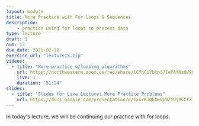 ```yaml
---
layout: module
title: More Practice with For Loops & Sequences
description:
    - practice using for loops to process data
type: lecture
draft: 1
num: 13
due_date: 2021-02-10  
exercise_url: "lecture15.zip"
videos:
  - title: "More practice w/looping algorithms"
    url: https://northwestern.zoom.us/rec/share/lCYhCiYbtn37IePAfNzQV9G3SbiaD68ADbX592jL5wp6cHNymYIV3xK9ItgEDbPB.rIhCSKMFV_wmExde?startTime=1603293365000
    live: 1
    duration: "51:24"
slides:
  - title: "Slides for Live Lecture: More Practice Problems"
    url: https://docs.google.com/presentation/d/1xurK3QEOw0p9ZfUj9CCrZ-phG-m9ENxbPg4M0DORaNg/edit?usp=sharing
---
```


In today's lecture, we will be continuing our practice with for loops.